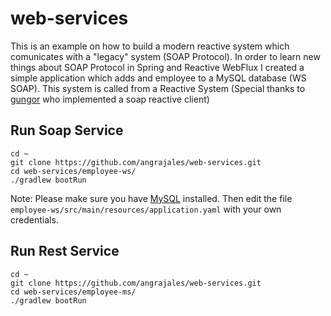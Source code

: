 # web-services

This is an example on how to build a modern reactive system which comunicates with a "legacy" system (SOAP Protocol). In order to learn new things about SOAP Protocol in Spring and Reactive WebFlux I created a simple application which adds and employee to a MySQL database (WS SOAP). This system is called from a Reactive System (Special thanks to [gungor](https://github.com/gungor/) who implemented a soap reactive client)

## Run Soap Service

```
cd ~
git clone https://github.com/angrajales/web-services.git
cd web-services/employee-ws/
./gradlew bootRun
```
Note: Please make sure you have [MySQL](https://dev.mysql.com/downloads/) installed. Then edit the file ```employee-ws/src/main/resources/application.yaml``` with your own credentials.

## Run Rest Service
```
cd ~
git clone https://github.com/angrajales/web-services.git
cd web-services/employee-ms/
./gradlew bootRun
```

